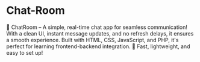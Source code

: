 # Chat-Room
💬 ChatRoom – A simple, real-time chat app for seamless communication! With a clean UI, instant message updates, and no refresh delays, it ensures a smooth experience. Built with HTML, CSS, JavaScript, and PHP, it's perfect for learning frontend-backend integration. 🚀 Fast, lightweight, and easy to set up!
